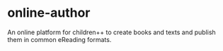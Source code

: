 # online-author
An online platform for children++ to create books and texts and publish them in common eReading formats.
